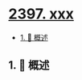# [2397. xxx](https://github.com/Tdahuyou/TNotes.leetcode/tree/main/notes/2397.%20xxx)

<!-- region:toc -->

- [1. 📝 概述](#1--概述)

<!-- endregion:toc -->

## 1. 📝 概述
